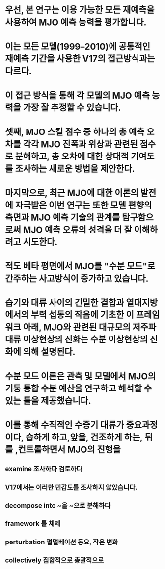 # 우선, 본 연구는 이용 가능한 모든 재예측을 사용하여 MJO 예측 능력을 평가합니다.
 
# 이는 모든 모델(1999–2010)에 공통적인 재예측 기간을 사용한 V17의 접근방식과는 다르다.

# 이 접근 방식을 통해 각 모델의 MJO 예측 능력을 가장 잘 추정할 수 있습니다. 


# 셋째, MJO 스킬 점수 중 하나의 총 예측 오차를 각각 MJO 진폭과 위상과 관련된 점수로 분해하고, 총 오차에 대한 상대적 기여도를 조사하는 새로운 방법을 제안한다.

# 마지막으로, 최근 MJO에 대한 이론의 발전에 자극받은 이번 연구는 또한 모델 편향의 측면과 MJO 예측 기술의 관계를 탐구함으로써 MJO 예측 오류의 성격을 더 잘 이해하려고 시도한다.

# 적도 베타 평면에서 MJO를 "수분 모드"로 간주하는 사고방식이 증가하고 있습니다.

# 습기와 대류 사이의 긴밀한 결합과 열대지방에서의 부력 섭동의 작음에 기초한 이 프레임워크 아래, MJO와 관련된 대규모의 저주파 대류 이상현상의 진화는 수분 이상현상의 진화에 의해 설명된다.

# 수분 모드 이론은 관측 및 모델에서 MJO의 기둥 통합 수분 예산을 연구하고 해석할 수 있는 틀을 제공했습니다.

# 이를 통해 수직적인 수증기 대류가 중요과정이다, 습하게 하고,앞을, 건조하게 하는, 뒤를 ,컨트롤하면서 MJO의 진행을

## examine 조사하다 검토하다

## V17에서는 이러한 민감도를 조사하지 않았습니다.

## decompose into ~을 ~으로 분해하다

## framework 틀 체제

## perturbation 펄덜베이션 동요, 작은 변화

## collectively 집합적으로 총괄적으로

## 
